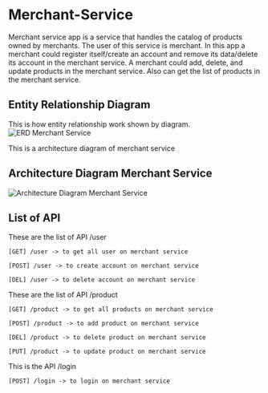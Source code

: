 # Merchant-Service
Merchant service app is a service that handles the catalog of products owned by merchants. The user of this service is merchant. In this app a merchant could register itself/create an account and remove its data/delete its account in the merchant service. A merchant could add, delete, and update products in the merchant service. Also can get the list of products in the merchant service.


## Entity Relationship Diagram
This is how entity relationship work shown by diagram.
![ERD Merchant Service](https://user-images.githubusercontent.com/97390732/193992313-800d63f4-e9b6-4585-8ee6-3b6a9d086d10.png)


This is a architecture diagram of merchant service
## Architecture Diagram Merchant Service
![Architecture Diagram Merchant Service](https://user-images.githubusercontent.com/97390732/193992324-24f317ef-a574-4dbb-95cd-1fd6ece2d2e5.png)


## List of API

These are the list of API /user
```
[GET] /user -> to get all user on merchant service

[POST] /user -> to create account on merchant service

[DEL] /user -> to delete account on merchant service
```

These are the list of API /product
```
[GET] /product -> to get all products on merchant service

[POST] /product -> to add product on merchant service

[DEL] /product -> to delete product on merchant service

[PUT] /product -> to update product on merchant service
```

This is the API /login
```
[POST] /login -> to login on merchant service
```
